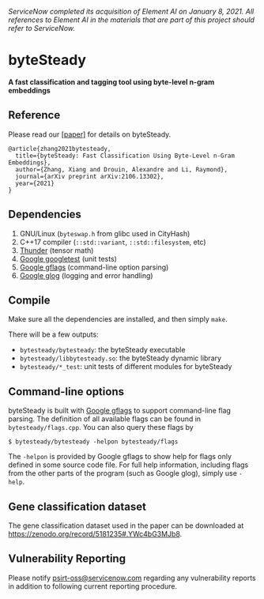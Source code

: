 *ServiceNow completed its acquisition of Element AI on January 8, 2021. All references to Element AI in the materials that are part of this project should refer to ServiceNow.*

# byteSteady

**A fast classification and tagging tool using byte-level n-gram embeddings**

## Reference

Please read our [[paper]](https://arxiv.org/abs/2106.13302) for details on byteSteady.

```
@article{zhang2021bytesteady,
  title={byteSteady: Fast Classification Using Byte-Level n-Gram Embeddings},
  author={Zhang, Xiang and Drouin, Alexandre and Li, Raymond},
  journal={arXiv preprint arXiv:2106.13302},
  year={2021}
}
```

## Dependencies

1. GNU/Linux (`byteswap.h` from glibc used in CityHash)
2. C++17 compiler (`::std::variant`, `::std::filesystem`, etc)
3. [Thunder](http://thunder.nyc) (tensor math)
4. [Google googletest](https://github.com/google/googletest) (unit tests)
5. [Google gflags](https://github.com/gflags/gflags) (command-line option parsing)
6. [Google glog](https://github.com/google/glog) (logging and error handling)

## Compile

Make sure all the dependencies are installed, and then simply `make`.

There will be a few outputs:
- `bytesteady/bytesteady`: the byteSteady executable
- `bytesteady/libbytesteady.so`: the byteSteady dynamic library
- `bytesteady/*_test`: unit tests of different modules for byteSteady

## Command-line options

byteSteady is built with [Google gflags](https://github.com/gflags/gflags) to support command-line flag parsing. The definition of all available flags can be found in `bytesteady/flags.cpp`. You can also query these flags by

```
$ bytesteady/bytesteady -helpon bytesteady/flags
```

The `-helpon` is provided by Google gflags to show help for flags only defined in some source code file. For full help information, including flags from the other parts of the program (such as Google glog), simply use `-help`.


## Gene classification dataset

The gene classification dataset used in the paper can be downloaded at https://zenodo.org/record/5181235#.YWc4bG3MJb8.

## Vulnerability Reporting
Please notify psirt-oss@servicenow.com regarding any vulnerability reports in addition to following current reporting procedure.
